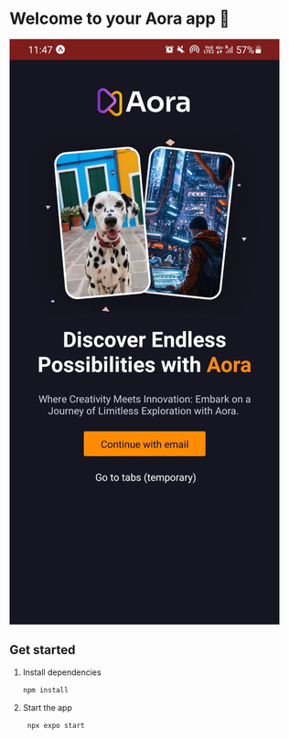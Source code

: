 # Welcome to your Aora app 👋
![Landing Screen](./assets/preview/homepage.jpeg)

## Get started

1. Install dependencies

   ```bash
   npm install
   ```

2. Start the app

   ```bash
    npx expo start
   ```
